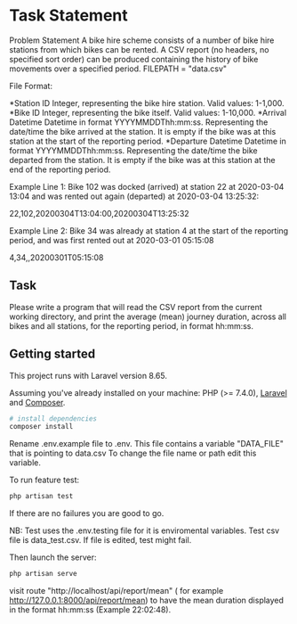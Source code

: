 # Task Statement

Problem Statement
A bike hire scheme consists of a number of bike hire stations from which bikes can be rented.
A CSV report (no headers, no specified sort order) can be produced containing the history of bike movements over a specified period.
FILEPATH = "data.csv"

File Format:

*Station ID
Integer, representing the bike hire station. Valid values: 1-1,000.
*Bike ID
Integer, representing the bike itself. Valid values: 1-10,000.
*Arrival Datetime
Datetime in format YYYYMMDDThh:mm:ss. Representing the date/time the bike arrived at the station. It is empty if the bike was at this station at the start of the reporting period.
*Departure Datetime
Datetime in format YYYYMMDDThh:mm:ss. Representing the date/time the bike departed from the station. It is empty if the bike was at this station at the end of the reporting period.

Example Line 1:
Bike 102 was docked (arrived) at station 22 at 2020-03-04 13:04 and was rented out again (departed) at 2020-03-04 13:25:32:

22,102,20200304T13:04:00,20200304T13:25:32

Example Line 2:
Bike 34 was already at station 4 at the start of the reporting period, and was first rented out at 2020-03-01 05:15:08

4,34,,20200301T05:15:08

## Task
Please write a program that will read the CSV report from the current working directory, and print the average (mean) journey duration, across all bikes and all stations, for the reporting period, in format hh:mm:ss.

## Getting started

This project runs with Laravel version 8.65.

Assuming you've already installed on your machine: PHP (>= 7.4.0), [Laravel](https://laravel.com) and [Composer](https://getcomposer.org).

``` bash
# install dependencies
composer install

```

Rename .env.example file to .env.
This file contains a variable "DATA_FILE" that is pointing to data.csv
To change the file name or path edit this variable.

To run feature test:

``` bash
php artisan test
```
If there are no failures you are good to go.

NB: Test uses the .env.testing file for it is enviromental variables. 
Test csv file is data_test.csv. If file is edited, test might fail.

Then launch the server:

``` bash
php artisan serve
```
visit route "http://localhost/api/report/mean" ( for example http://127.0.0.1:8000/api/report/mean) to have the mean duration displayed in the format hh:mm:ss (Example 22:02:48).
